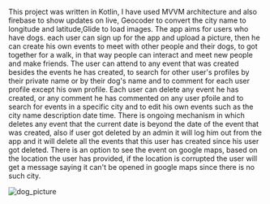 This project was written in Kotlin, I have used MVVM architecture and also firebase to show updates on live, Geocoder to convert the city name to longitude  and latitude,Glide to load images.
The app aims for users who have dogs. each user can sign up for the app and upload a picture, then he can create his own events to meet with other people and their dogs, to got together for a walk,
in that way people can interact and meet new people and make friends. 
The user can attend to any event that was created besides the events he has created, to search for other user's profiles by their private name or by their dog's name and to comment for each user profile except his own profile.
Each user can delete any event he has created, or any comment he has commented on any user pfoile and to search for events in a specific city and to edit his own events such as the city name description date time.
There is ongoing mechanism in which deletes any event that the current date is beyond the date of the event that was created, also if user got deleted by an admin it will log him out from the app and it will delete all the events that this user has created since his user got deleted.
There is an option to see the event on google maps, based on the location the user has provided, if the location is corrupted the user will get a message saying it can't be opened in google maps since there is no such city.



![dog_picture](https://github.com/hodorroni/DogTiner/assets/74300882/806cc7f8-0777-468a-b783-3928f938b4ca)
